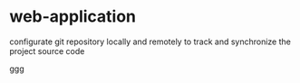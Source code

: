 # web-application
configurate git repository locally and remotely to track and synchronize the project source code

ggg
